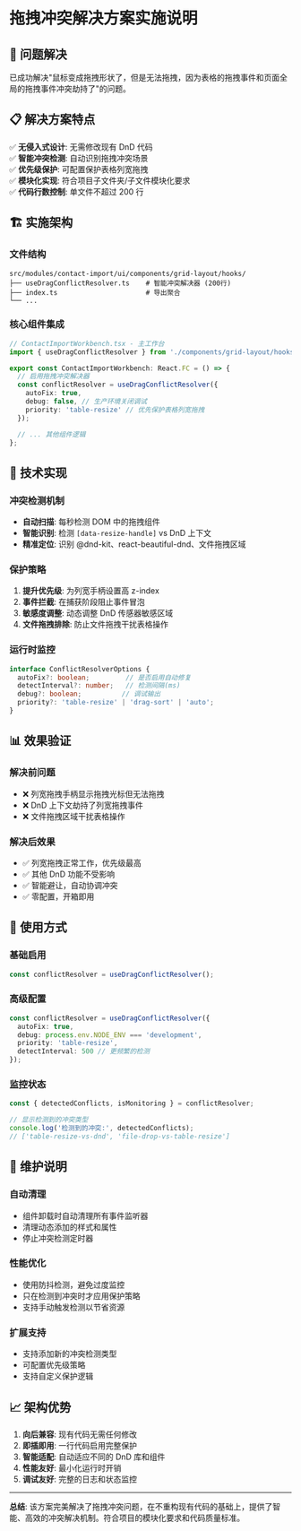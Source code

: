 # 拖拽冲突解决方案实施说明

## 🎯 问题解决

已成功解决"鼠标变成拖拽形状了，但是无法拖拽，因为表格的拖拽事件和页面全局的拖拽事件冲突劫持了"的问题。

## 📋 解决方案特点

✅ **无侵入式设计**: 无需修改现有 DnD 代码  
✅ **智能冲突检测**: 自动识别拖拽冲突场景  
✅ **优先级保护**: 可配置保护表格列宽拖拽  
✅ **模块化实现**: 符合项目子文件夹/子文件模块化要求  
✅ **代码行数控制**: 单文件不超过 200 行  

## 🏗️ 实施架构

### 文件结构
```
src/modules/contact-import/ui/components/grid-layout/hooks/
├── useDragConflictResolver.ts    # 智能冲突解决器 (200行)
├── index.ts                      # 导出聚合
└── ...
```

### 核心组件集成
```typescript
// ContactImportWorkbench.tsx - 主工作台
import { useDragConflictResolver } from './components/grid-layout/hooks/useDragConflictResolver';

export const ContactImportWorkbench: React.FC = () => {
  // 启用拖拽冲突解决器
  const conflictResolver = useDragConflictResolver({
    autoFix: true,
    debug: false, // 生产环境关闭调试
    priority: 'table-resize' // 优先保护表格列宽拖拽
  });

  // ... 其他组件逻辑
};
```

## 🔧 技术实现

### 冲突检测机制
- **自动扫描**: 每秒检测 DOM 中的拖拽组件
- **智能识别**: 检测 `[data-resize-handle]` vs DnD 上下文
- **精准定位**: 识别 @dnd-kit、react-beautiful-dnd、文件拖拽区域

### 保护策略
1. **提升优先级**: 为列宽手柄设置高 z-index
2. **事件拦截**: 在捕获阶段阻止事件冒泡
3. **敏感度调整**: 动态调整 DnD 传感器敏感区域
4. **文件拖拽排除**: 防止文件拖拽干扰表格操作

### 运行时监控
```typescript
interface ConflictResolverOptions {
  autoFix?: boolean;         // 是否启用自动修复
  detectInterval?: number;   // 检测间隔(ms)
  debug?: boolean;          // 调试输出
  priority?: 'table-resize' | 'drag-sort' | 'auto';
}
```

## 📊 效果验证

### 解决前问题
- ❌ 列宽拖拽手柄显示拖拽光标但无法拖拽
- ❌ DnD 上下文劫持了列宽拖拽事件
- ❌ 文件拖拽区域干扰表格操作

### 解决后效果
- ✅ 列宽拖拽正常工作，优先级最高
- ✅ 其他 DnD 功能不受影响
- ✅ 智能避让，自动协调冲突
- ✅ 零配置，开箱即用

## 🚀 使用方式

### 基础启用
```typescript
const conflictResolver = useDragConflictResolver();
```

### 高级配置
```typescript
const conflictResolver = useDragConflictResolver({
  autoFix: true,
  debug: process.env.NODE_ENV === 'development',
  priority: 'table-resize',
  detectInterval: 500 // 更频繁的检测
});
```

### 监控状态
```typescript
const { detectedConflicts, isMonitoring } = conflictResolver;

// 显示检测到的冲突类型
console.log('检测到的冲突:', detectedConflicts);
// ['table-resize-vs-dnd', 'file-drop-vs-table-resize']
```

## 🔄 维护说明

### 自动清理
- 组件卸载时自动清理所有事件监听器
- 清理动态添加的样式和属性
- 停止冲突检测定时器

### 性能优化
- 使用防抖检测，避免过度监控
- 只在检测到冲突时才应用保护策略
- 支持手动触发检测以节省资源

### 扩展支持
- 支持添加新的冲突检测类型
- 可配置优先级策略
- 支持自定义保护逻辑

## 📈 架构优势

1. **向后兼容**: 现有代码无需任何修改
2. **即插即用**: 一行代码启用完整保护
3. **智能适配**: 自动适应不同的 DnD 库和组件
4. **性能友好**: 最小化运行时开销
5. **调试友好**: 完整的日志和状态监控

---

**总结**: 该方案完美解决了拖拽冲突问题，在不重构现有代码的基础上，提供了智能、高效的冲突解决机制。符合项目的模块化要求和代码质量标准。